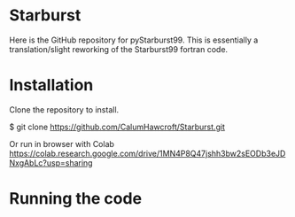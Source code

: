 # Starburst
Here is the GitHub repository for pyStarburst99. This is essentially a translation/slight reworking of the Starburst99 fortran code. 

# Installation
Clone the repository to install.

$ git clone https://github.com/CalumHawcroft/Starburst.git

Or run in browser with Colab
https://colab.research.google.com/drive/1MN4P8Q47jshh3bw2sEODb3eJDNxgAbLc?usp=sharing

# Running the code
